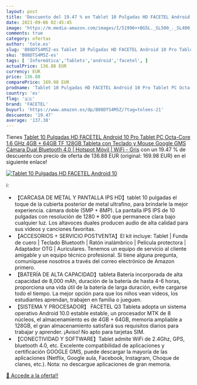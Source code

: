 ```yaml
---
layout: post
title: 'Descuento del 19.47 % en Tablet 10 Pulgadas HD FACETEL Android 10'
date: 2021-09-06 02:45:45
image: 'https://m.media-amazon.com/images/I/51996++BG5L._SL500_._SL400_.jpg'
comments: true
category: ofertas
author: 'tole.es'
slug: 'B08DTS4M5Z-es Tablet 10 Pulgadas HD FACETEL Android 10 Pro Tablet PC...'
sku: 'B08DTS4M5Z-es'
tags: [ 'Informática','Tablets','android','facetel', ]
actualPrice: 136.88 EUR
currency: EUR
price: 136.88
comparePrice: 169.98 EUR
prodname: 'Tablet 10 Pulgadas HD FACETEL Android 10 Pro Tablet PC Octa-Core 1.6 GHz 4GB + 64GB  TF 128GB   Tableta con Teclado y Mouse  Google GMS  Cámara Dual  Bluetooth 4.0 | Hotspot Móvil | WiFi - Gris'
country: 'es'
flag: '🇪🇸'
brand: 'FACETEL'
buyurl: 'https://www.amazon.es/dp/B08DTS4M5Z/?tag=tolees-21'
descuento: '19.47'
average: '137.38'
---
```


Tienes [Tablet 10 Pulgadas HD FACETEL Android 10 Pro Tablet PC Octa-Core 1.6 GHz 4GB + 64GB  TF 128GB   Tableta con Teclado y Mouse  Google GMS  Cámara Dual  Bluetooth 4.0 | Hotspot Móvil | WiFi - Gris](https://www.amazon.es/dp/B08DTS4M5Z/?tag=tolees-21) con un 19.47 % de descuento con precio de oferta de 136.88 EUR (original: 169.98 EUR) en el siguiente enlace!

[![Tablet 10 Pulgadas HD FACETEL Android 10](https://m.media-amazon.com/images/I/51996++BG5L._SL500_._SL400_.jpg)](https://www.amazon.es/dp/B08DTS4M5Z/?tag=tolees-21)

ℹ️:

- 【CARCASA DE METAL Y PANTALLA IPS HD】tablet 10 pulgadas el toque de la cubierta posterior de metal ultrafino, para brindarle la mejor experiencia. cámara doble (5MP + 8MP). La pantalla IPS IPS de 10 pulgadas con resolución de 1280 * 800 que permanece clara bajo cualquier luz. Los altavoces duales producen audio de alta calidad para sus videos y canciones favoritas.
- 【ACCESORIOS + SERVICIO POSTVENTA】El kit incluye: Tablet | Funda de cuero | Teclado Bluetooth | Ratón inalámbrico | Película protectora | Adaptador OTG | Auriculares. Tenemos un equipo de servicio al cliente amigable y un equipo técnico profesional. Si tiene alguna pregunta, comuníquese nosotros a través del correo electrónico de Amazon primero.
- 【BATERÍA DE ALTA CAPACIDAD】tableta Batería incorporada de alta capacidad de 8,000 mAh, duración de la batería de hasta 4-6 horas, proporciona una vida útil de la batería de larga duración, evite cargarse todo el tiempo. La mejor opción para que los niños vean videos, los estudiantes aprendan, trabajen en familia o jueguen.
- 【SISTEMA Y PROCESADOR】 FACETEL Q3 Tableta adopta un sistema operativo Android 10.0 estable estable, un procesador MTK de 8 núcleos, el almacenamiento es de 4GB + 64GB, memoria ampliable a 128GB, el gran almacenamiento satisfará sus requisitos diarios para trabajar y aprender. ¡Aviso! No apto para tarjetas SIM.
- 【CONECTIVIDAD Y SOFTWARE】Tablet admite WiFi de 2.4Ghz, GPS, bluetooth 4.0, etc. Excelente compatibilidad de aplicaciones y certificación GOOGLE GMS, puede descargar la mayoría de las aplicaciones (Netflix, Google aula, Facebook, Instagram, Choque de clanes, etc.). Nota: no descargue aplicaciones de gran memoria.

[🛒 Accede a la oferta!!](https://www.amazon.es/dp/B08DTS4M5Z/?tag=tolees-21)

